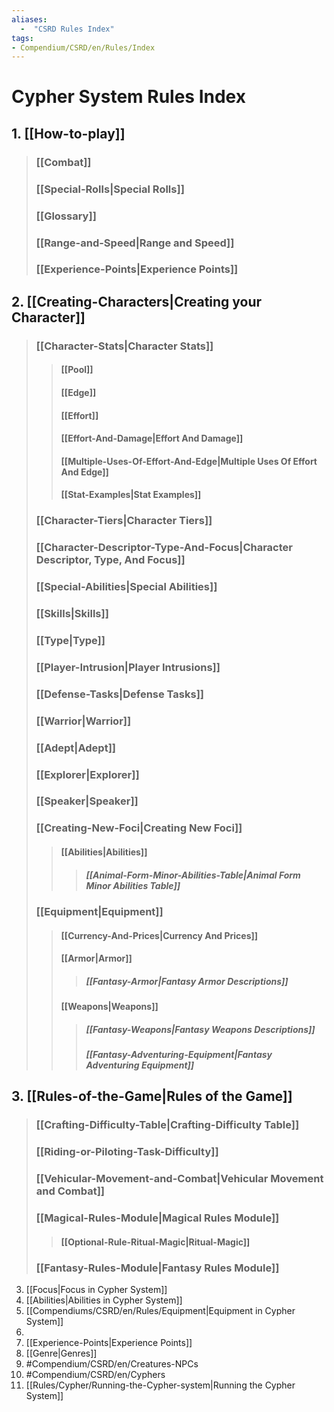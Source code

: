 ```yaml
---
aliases:
  -  "CSRD Rules Index"
tags: 
- Compendium/CSRD/en/Rules/Index
---
```

# Cypher System Rules Index

## 1. [[How-to-play]]
>### [[Combat]]  
>### [[Special-Rolls|Special Rolls]]  
>### [[Glossary]]
>### [[Range-and-Speed|Range and Speed]]
>### [[Experience-Points|Experience Points]]
## 2. [[Creating-Characters|Creating your Character]] 
 >###  [[Character-Stats|Character Stats]]
> >#### [[Pool]]
> >#### [[Edge]] 
> >####  [[Effort]]
> >#### [[Effort-And-Damage|Effort And Damage]]
> >#### [[Multiple-Uses-Of-Effort-And-Edge|Multiple Uses Of Effort And Edge]]
> >####  [[Stat-Examples|Stat Examples]] 
> ### [[Character-Tiers|Character Tiers]]  
>### [[Character-Descriptor-Type-And-Focus|Character Descriptor, Type, And Focus]] 
>### [[Special-Abilities|Special Abilities]]  
>### [[Skills|Skills]]
>### [[Type|Type]]
>### [[Player-Intrusion|Player Intrusions]]
>### [[Defense-Tasks|Defense Tasks]]
>### [[Warrior|Warrior]]
>### [[Adept|Adept]]  
>### [[Explorer|Explorer]]	
>### [[Speaker|Speaker]]
>### [[Creating-New-Foci|Creating New Foci]]
>>#### [[Abilities|Abilities]]
>>>#####  [[Animal-Form-Minor-Abilities-Table|Animal Form Minor Abilities Table]]
>### [[Equipment|Equipment]]
>>#### [[Currency-And-Prices|Currency And Prices]]
>>#### [[Armor|Armor]]
>>>##### [[Fantasy-Armor|Fantasy Armor Descriptions]]
>>####  [[Weapons|Weapons]]
>>>##### [[Fantasy-Weapons|Fantasy Weapons Descriptions]]
>>>#####  [[Fantasy-Adventuring-Equipment|Fantasy Adventuring Equipment]]
## 3. [[Rules-of-the-Game|Rules of the Game]]
>### [[Crafting-Difficulty-Table|Crafting-Difficulty Table]]
>###  [[Riding-or-Piloting-Task-Difficulty]]
>### [[Vehicular-Movement-and-Combat|Vehicular Movement and Combat]]
>### [[Magical-Rules-Module|Magical Rules Module]]
>>#### [[Optional-Rule-Ritual-Magic|Ritual-Magic]]
>### [[Fantasy-Rules-Module|Fantasy Rules Module]]

3. [[Focus|Focus  in Cypher System]]
4. [[Abilities|Abilities  in Cypher System]]
5. [[Compendiums/CSRD/en/Rules/Equipment|Equipment  in Cypher System]]
13.
14. [[Experience-Points|Experience Points]]
15. [[Genre|Genres]]
16. #Compendium/CSRD/en/Creatures-NPCs 
17. #Compendium/CSRD/en/Cyphers 
18. [[Rules/Cypher/Running-the-Cypher-system|Running the Cypher System]]
